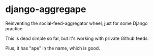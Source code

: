 django-aggregape
================

Reinventing the social-feed-aggregator wheel, just for some Django practice.

This is dead simple so far, but it's working with private Github feeds.

Plus, it has "ape" in the name, which is good.
